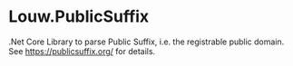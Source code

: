 # Louw.PublicSuffix
.Net Core Library to parse Public Suffix, i.e. the registrable public domain. See https://publicsuffix.org/ for details.
